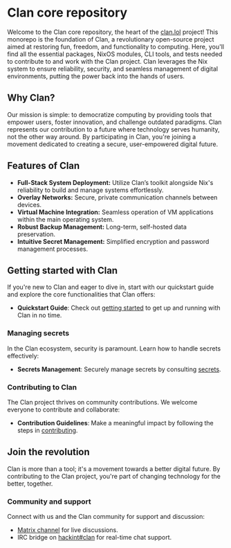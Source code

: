 # Clan core repository

Welcome to the Clan core repository, the heart of the [clan.lol](https://clan.lol/) project! This monorepo is the foundation of Clan, a revolutionary open-source project aimed at restoring fun, freedom, and functionality to computing. Here, you'll find all the essential packages, NixOS modules, CLI tools, and tests needed to contribute to and work with the Clan project. Clan leverages the Nix system to ensure reliability, security, and seamless management of digital environments, putting the power back into the hands of users.

## Why Clan?

Our mission is simple: to democratize computing by providing tools that empower users, foster innovation, and challenge outdated paradigms. Clan represents our contribution to a future where technology serves humanity, not the other way around. By participating in Clan, you're joining a movement dedicated to creating a secure, user-empowered digital future.

## Features of Clan

- **Full-Stack System Deployment:** Utilize Clan’s toolkit alongside Nix's reliability to build and manage systems effortlessly.
- **Overlay Networks:** Secure, private communication channels between devices.
- **Virtual Machine Integration:** Seamless operation of VM applications within the main operating system.
- **Robust Backup Management:** Long-term, self-hosted data preservation.
- **Intuitive Secret Management:** Simplified encryption and password management processes.

## Getting started with Clan

If you're new to Clan and eager to dive in, start with our quickstart guide and explore the core functionalities that Clan offers:

- **Quickstart Guide**: Check out [getting started](https://docs.clan.lol/#starting-with-a-new-clan-project)<!-- [docs/site/index.md](docs/site/index.md) --> to get up and running with Clan in no time.

### Managing secrets

In the Clan ecosystem, security is paramount. Learn how to handle secrets effectively:

- **Secrets Management**: Securely manage secrets by consulting [secrets](https://docs.clan.lol/guides/getting-started/secrets/)<!-- [secrets.md](docs/site/guides/getting-started/secrets.md) -->.

### Contributing to Clan

The Clan project thrives on community contributions. We welcome everyone to contribute and collaborate:

- **Contribution Guidelines**: Make a meaningful impact by following the steps in [contributing](https://docs.clan.lol/contributing/contributing/)<!-- [contributing.md](docs/CONTRIBUTING.md) -->.

## Join the revolution

Clan is more than a tool; it's a movement towards a better digital future. By contributing to the Clan project, you're part of changing technology for the better, together.

### Community and support

Connect with us and the Clan community for support and discussion:

- [Matrix channel](https://matrix.to/#/#clan:clan.lol) for live discussions.
- IRC bridge on [hackint#clan](https://chat.hackint.org/#/connect?join=clan) for real-time chat support.

